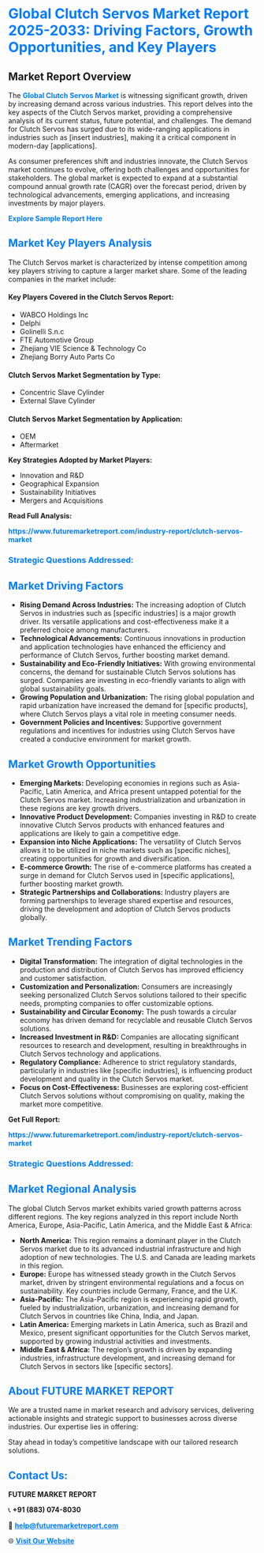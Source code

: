 <h1 style="color: #007BFF;">Global Clutch Servos Market Report 2025-2033: Driving Factors, Growth Opportunities, and Key Players</h1>

<section id="overview">
<h2>Market Report Overview</h2>
<p>The <a href="https://www.futuremarketreport.com/industry-report/clutch-servos-market" style="color: #007BFF; text-decoration: none;"><strong>Global Clutch Servos Market</strong></a> is witnessing significant growth, driven by increasing demand across various industries. This report delves into the key aspects of the Clutch Servos market, providing a comprehensive analysis of its current status, future potential, and challenges. The demand for Clutch Servos has surged due to its wide-ranging applications in industries such as [insert industries], making it a critical component in modern-day [applications].</p>
<p>As consumer preferences shift and industries innovate, the Clutch Servos market continues to evolve, offering both challenges and opportunities for stakeholders. The global market is expected to expand at a substantial compound annual growth rate (CAGR) over the forecast period, driven by technological advancements, emerging applications, and increasing investments by major players.</p>
</section>

<section id="overview">
<p><a href="https://www.futuremarketreport.com/request-sample/reportId=33307" style="color: #007BFF; text-decoration: none;"><strong>Explore Sample Report Here</strong></a></p>
</section>

<section id="key-players">
<h2 style="color: #007BFF;">Market Key Players Analysis</h2>
<p>The Clutch Servos market is characterized by intense competition among key players striving to capture a larger market share. Some of the leading companies in the market include:</p>
<h4>Key Players Covered in the Clutch Servos Report:</h4>
<ul><li>WABCO Holdings Inc</li><li>Delphi</li><li>Golinelli S.n.c</li><li>FTE Automotive Group</li><li>Zhejiang VIE Science &amp; Technology Co</li><li>Zhejiang Borry Auto Parts Co</li></ul>
<h4>Clutch Servos Market Segmentation by Type:</h4>
<ul><li>Concentric Slave Cylinder</li><li>External Slave Cylinder</li></ul>

<h4>Clutch Servos Market Segmentation by Application:</h4>
<ul><li>OEM</li><li>Aftermarket</li></ul>
<p><strong>Key Strategies Adopted by Market Players:</strong></p>
<ul>
<li>Innovation and R&D</li>
<li>Geographical Expansion</li>
<li>Sustainability Initiatives</li>
<li>Mergers and Acquisitions</li>
</ul>
</section>

<section>
<p><strong>Read Full Analysis: </strong></p><a href="https://www.futuremarketreport.com/industry-report/clutch-servos-market" style="color: #007BFF; text-decoration: none;"><strong>https://www.futuremarketreport.com/industry-report/clutch-servos-market</strong></a>
<h3 style="color: #007BFF;">Strategic Questions Addressed:</h3>
</section>

<section id="driving-factors">
<h2 style="color: #007BFF;">Market Driving Factors</h2>
<ul>
<li><strong>Rising Demand Across Industries:</strong> The increasing adoption of Clutch Servos in industries such as [specific industries] is a major growth driver. Its versatile applications and cost-effectiveness make it a preferred choice among manufacturers.</li>
<li><strong>Technological Advancements:</strong> Continuous innovations in production and application technologies have enhanced the efficiency and performance of Clutch Servos, further boosting market demand.</li>
<li><strong>Sustainability and Eco-Friendly Initiatives:</strong> With growing environmental concerns, the demand for sustainable Clutch Servos solutions has surged. Companies are investing in eco-friendly variants to align with global sustainability goals.</li>
<li><strong>Growing Population and Urbanization:</strong> The rising global population and rapid urbanization have increased the demand for [specific products], where Clutch Servos plays a vital role in meeting consumer needs.</li>
<li><strong>Government Policies and Incentives:</strong> Supportive government regulations and incentives for industries using Clutch Servos have created a conducive environment for market growth.</li>
</ul>
</section>

<section id="growth-opportunities">
<h2 style="color: #007BFF;">Market Growth Opportunities</h2>
<ul>
<li><strong>Emerging Markets:</strong> Developing economies in regions such as Asia-Pacific, Latin America, and Africa present untapped potential for the Clutch Servos market. Increasing industrialization and urbanization in these regions are key growth drivers.</li>
<li><strong>Innovative Product Development:</strong> Companies investing in R&D to create innovative Clutch Servos products with enhanced features and applications are likely to gain a competitive edge.</li>
<li><strong>Expansion into Niche Applications:</strong> The versatility of Clutch Servos allows it to be utilized in niche markets such as [specific niches], creating opportunities for growth and diversification.</li>
<li><strong>E-commerce Growth:</strong> The rise of e-commerce platforms has created a surge in demand for Clutch Servos used in [specific applications], further boosting market growth.</li>
<li><strong>Strategic Partnerships and Collaborations:</strong> Industry players are forming partnerships to leverage shared expertise and resources, driving the development and adoption of Clutch Servos products globally.</li>
</ul>
</section>

<section id="trending-factors">
<h2 style="color: #007BFF;">Market Trending Factors</h2>
<ul>
<li><strong>Digital Transformation:</strong> The integration of digital technologies in the production and distribution of Clutch Servos has improved efficiency and customer satisfaction.</li>
<li><strong>Customization and Personalization:</strong> Consumers are increasingly seeking personalized Clutch Servos solutions tailored to their specific needs, prompting companies to offer customizable options.</li>
<li><strong>Sustainability and Circular Economy:</strong> The push towards a circular economy has driven demand for recyclable and reusable Clutch Servos solutions.</li>
<li><strong>Increased Investment in R&D:</strong> Companies are allocating significant resources to research and development, resulting in breakthroughs in Clutch Servos technology and applications.</li>
<li><strong>Regulatory Compliance:</strong> Adherence to strict regulatory standards, particularly in industries like [specific industries], is influencing product development and quality in the Clutch Servos market.</li>
<li><strong>Focus on Cost-Effectiveness:</strong> Businesses are exploring cost-efficient Clutch Servos solutions without compromising on quality, making the market more competitive.</li>
</ul>
</section>

<section>
<p><strong>Get Full Report: </strong></p><a href="https://www.futuremarketreport.com/industry-report/clutch-servos-market" style="color: #007BFF; text-decoration: none;"><strong>https://www.futuremarketreport.com/industry-report/clutch-servos-market</strong></a>
<h3 style="color: #007BFF;">Strategic Questions Addressed:</h3>
</section>


<section id="regional-analysis">
<h2 style="color: #007BFF;">Market Regional Analysis</h2>
<p>The global Clutch Servos market exhibits varied growth patterns across different regions. The key regions analyzed in this report include North America, Europe, Asia-Pacific, Latin America, and the Middle East & Africa:</p>
<ul>
<li><strong>North America:</strong> This region remains a dominant player in the Clutch Servos market due to its advanced industrial infrastructure and high adoption of new technologies. The U.S. and Canada are leading markets in this region.</li>
<li><strong>Europe:</strong> Europe has witnessed steady growth in the Clutch Servos market, driven by stringent environmental regulations and a focus on sustainability. Key countries include Germany, France, and the U.K.</li>
<li><strong>Asia-Pacific:</strong> The Asia-Pacific region is experiencing rapid growth, fueled by industrialization, urbanization, and increasing demand for Clutch Servos in countries like China, India, and Japan.</li>
<li><strong>Latin America:</strong> Emerging markets in Latin America, such as Brazil and Mexico, present significant opportunities for the Clutch Servos market, supported by growing industrial activities and investments.</li>
<li><strong>Middle East & Africa:</strong> The region’s growth is driven by expanding industries, infrastructure development, and increasing demand for Clutch Servos in sectors like [specific sectors].</li>
</ul>
</section>

<footer>
<h2 style="color: #007BFF;">About FUTURE MARKET REPORT</h2>
<p>We are a trusted name in market research and advisory services, delivering actionable insights and strategic support to businesses across diverse industries. Our expertise lies in offering:</p>

<p>Stay ahead in today’s competitive landscape with our tailored research solutions.</p>

<h2 style="color: #007BFF;">Contact Us:</h2>
<p><strong>FUTURE MARKET REPORT</strong></p>
<p>📞 <strong>+91 (883) 074-8030</strong></p>
<p>📧 <strong><a href="mailto:help@futuremarketreport.com" style="color: #007BFF;">help@futuremarketreport.com</a></strong></p>
<p>🌐 <strong><a href="https://www.futuremarketreport.com/" style="color: #007BFF;">Visit Our Website</a></strong></p>
</footer>